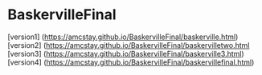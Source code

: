 # BaskervilleFinal
[version1] (https://amcstay.github.io/BaskervilleFinal/baskerville.html)
[version2] (https://amcstay.github.io/BaskervilleFinal/baskervilletwo.html
[version3] (https://amcstay.github.io/BaskervilleFinal/baskerville3.html)
[version4] (https://amcstay.github.io/BaskervilleFinal/baskervillefinal.html)


